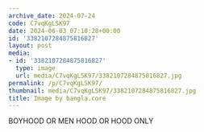 ```yaml
---
archive_date: 2024-07-24
code: C7vqKgLSK97
date: 2024-06-03 07:10:28+00:00
id: '3382107284875816827'
layout: post
media:
- id: '3382107284875816827'
  type: image
  url: media/C7vqKgLSK97/3382107284875816827.jpg
permalink: /p/C7vqKgLSK97/
thumbnail: media/C7vqKgLSK97/3382107284875816827.jpg
title: Image by bangla.core
---
```


BOYHOOD OR MEN HOOD OR HOOD ONLY